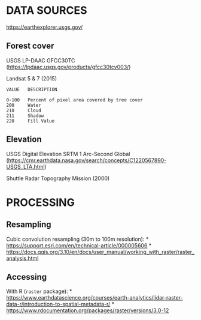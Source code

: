 # DATA SOURCES

https://earthexplorer.usgs.gov/

## Forest cover

USGS LP-DAAC GFCC30TC
(https://lpdaac.usgs.gov/products/gfcc30tcv003/)

Landsat 5 & 7 (2015)

```
VALUE 	DESCRIPTION

0-100 	Percent of pixel area covered by tree cover
200 	Water
210 	Cloud
211 	Shadow
220 	Fill Value
```

## Elevation

USGS Digital Elevation SRTM 1 Arc-Second Global
(https://cmr.earthdata.nasa.gov/search/concepts/C1220567890-USGS_LTA.html)

Shuttle Radar Topography Mission (2000)


# PROCESSING

## Resampling

Cubic convolution resampling (30m to 100m resolution):
	* https://support.esri.com/en/technical-article/000005606
	* https://docs.qgis.org/3.10/en/docs/user_manual/working_with_raster/raster_analysis.html

## Accessing

With R (`raster` package):
	* https://www.earthdatascience.org/courses/earth-analytics/lidar-raster-data-r/introduction-to-spatial-metadata-r/
	* https://www.rdocumentation.org/packages/raster/versions/3.0-12
